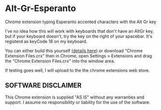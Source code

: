 # Alt-Gr-Esperanto
Chrome extension typing Esperanto accented characters with the Alt Gr key

I've no idea how this will work with keyboards that don't have an AltGr key, but if your keyboard doesn't, try the key on the right of your spacebar. It's registerd as keyCode 18 on my keyboard. 

You can either build this yourself ([details here](https://support.google.com/chrome/a/answer/2714278?hl=en)) or download "Chrome Extension Files.crx" then in Chrome, open Settings > Extensions and drag the "Chrome Extension Files.crx" into the window area. 

If testing goes well, I will upload to the the chrome extensions web store. 

## SOFTWARE DISCLAIMER

This Chrome extension is supplied "AS IS" without any warranties and support.
I assume no responsibility or liability for the use of the software.
